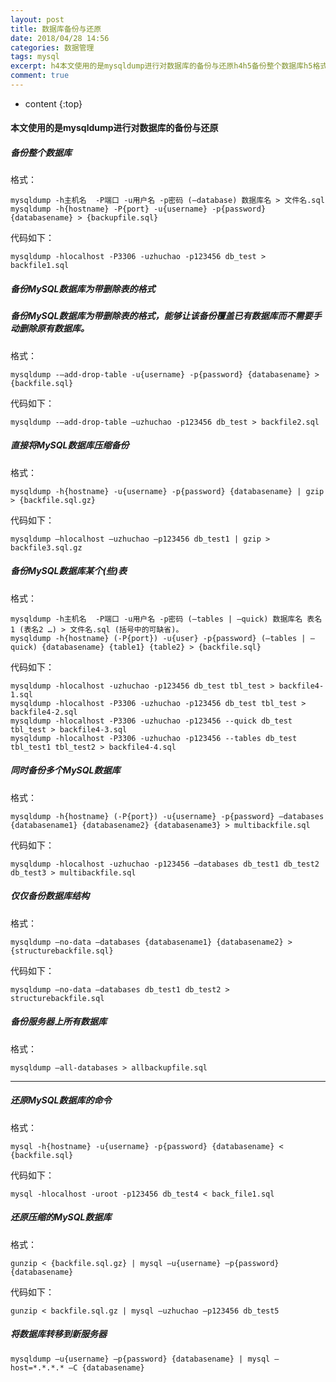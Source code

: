 ```yaml
---
layout: post
title: 数据库备份与还原
date: 2018/04/28 14:56
categories: 数据管理
tags: mysql
excerpt: h4本文使用的是mysqldump进行对数据库的备份与还原h4h5备份整个数据库h5格式preclasslinenumbersprismhighlightdatastart1codeclasslanguagenullmysqldumph主机名P端口u用户名p密码database数据库名gt文件名sqlmysqldumphhostnamePportuusernameppassworddatabase
comment: true
---
```


* content
{:top}

#### 本文使用的是mysqldump进行对数据库的备份与还原

##### 备份整个数据库

格式：

    
    
    mysqldump -h主机名  -P端口 -u用户名 -p密码 (–database) 数据库名 > 文件名.sql
    mysqldump -h{hostname} -P{port} -u{username} -p{password} {databasename} > {backupfile.sql}
    

代码如下：

    
    
    mysqldump -hlocalhost -P3306 -uzhuchao -p123456 db_test > backfile1.sql
    

##### 备份MySQL数据库为带删除表的格式

##### 备份MySQL数据库为带删除表的格式，能够让该备份覆盖已有数据库而不需要手动删除原有数据库。

格式：

    
    
    mysqldump -–add-drop-table -u{username} -p{password} {databasename} > {backfile.sql}
    

代码如下：

    
    
    mysqldump -–add-drop-table –uzhuchao -p123456 db_test > backfile2.sql
    

##### 直接将MySQL数据库压缩备份

格式：

    
    
    mysqldump -h{hostname} -u{username} -p{password} {databasename} | gzip > {backfile.sql.gz}
    

代码如下：

    
    
    mysqldump –hlocalhost –uzhuchao –p123456 db_test1 | gzip > backfile3.sql.gz
    

##### 备份MySQL数据库某个(些)表

格式：

    
    
    mysqldump -h主机名  -P端口 -u用户名 -p密码 (–tables | –quick) 数据库名 表名1 (表名2 …) > 文件名.sql (括号中的可缺省)。
    mysqldump -h{hostname} (-P{port}) -u{user} -p{password} (–tables | –quick) {databasename} {table1} {table2} > {backfile.sql}
    

代码如下：

    
    
    mysqldump -hlocalhost -uzhuchao -p123456 db_test tbl_test > backfile4-1.sql
    mysqldump -hlocalhost -P3306 -uzhuchao -p123456 db_test tbl_test > backfile4-2.sql
    mysqldump -hlocalhost -P3306 -uzhuchao -p123456 --quick db_test tbl_test > backfile4-3.sql
    mysqldump -hlocalhost -P3306 -uzhuchao -p123456 --tables db_test tbl_test1 tbl_test2 > backfile4-4.sql
    

##### 同时备份多个MySQL数据库

格式：

    
    
    mysqldump -h{hostname} (-P{port}) -u{username} -p{password} –databases {databasename1} {databasename2} {databasename3} > multibackfile.sql
    

代码如下：

    
    
    mysqldump -hlocalhost -uzhuchao -p123456 –databases db_test1 db_test2 db_test3 > multibackfile.sql
    

##### 仅仅备份数据库结构

格式：

    
    
    mysqldump –no-data –databases {databasename1} {databasename2} > {structurebackfile.sql}
    

代码如下：

    
    
    mysqldump –no-data –databases db_test1 db_test2 > structurebackfile.sql
    

##### 备份服务器上所有数据库

格式：

    
    
    mysqldump –all-databases > allbackupfile.sql
    

* * *

##### 还原MySQL数据库的命令

格式：

    
    
    mysql -h{hostname} -u{username} -p{password} {databasename} < {backfile.sql}
    

代码如下：

    
    
    mysql -hlocalhost -uroot -p123456 db_test4 < back_file1.sql
    

##### 还原压缩的MySQL数据库

格式：

    
    
    gunzip < {backfile.sql.gz} | mysql –u{username} –p{password} {databasename}
    

代码如下：

    
    
    gunzip < backfile.sql.gz | mysql –uzhuchao –p123456 db_test5
    

##### 将数据库转移到新服务器

    
    
    mysqldump –u{username} –p{password} {databasename} | mysql –host=*.*.*.* –C {databasename}
    


    